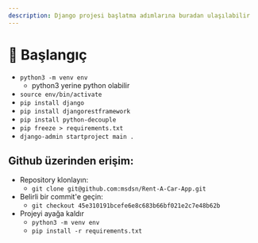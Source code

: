 ```yaml
---
description: Django projesi başlatma adımlarına buradan ulaşılabilir
---
```


# 🐢 Başlangıç



* `python3 -m venv env`
  * python3 yerine python olabilir
* `source env/bin/activate`
* `pip install django`
* `pip install djangorestframework`
* `pip install python-decouple`
* `pip freeze > requirements.txt`
* `django-admin startproject main .`

## Github üzerinden erişim:

* Repository klonlayın:
  * `git clone git@github.com:msdsn/Rent-A-Car-App.git`
* Belirli bir commit'e geçin:
  * `git checkout 45e310191bcefe6e8c683b66bf021e2c7e48b62b`
* Projeyi ayağa kaldır
  * `python3 -m venv env`
  * `pip install -r requirements.txt`

